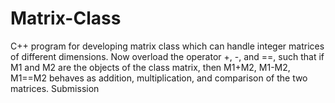 # Matrix-Class
C++ program for developing matrix class which can handle integer matrices of different dimensions. Now overload the operator +, -, and ==, such that if M1 and M2 are the objects of the class matrix, then M1+M2, M1-M2, M1==M2 behaves as addition, multiplication, and comparison of the two matrices. Submission
